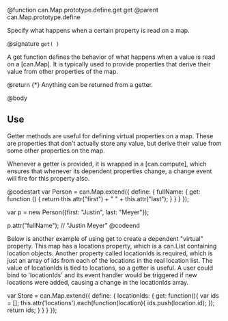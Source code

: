 @function can.Map.prototype.define.get get
@parent can.Map.prototype.define

Specify what happens when a certain property is read on a map.


@signature `get( )`

A get function defines the behavior of what happens when a value is read on a
[can.Map]. It is typically used to provide properties that derive their value from other properties of the map.

@return {*} Anything can be returned from a getter.

@body

## Use

Getter methods are useful for defining virtual properties on a map. These are properties that don't actually store any value, but derive their value from some other properties on the map.

Whenever a getter is provided, it is wrapped in a [can.compute], which ensures that whenever its dependent properties change, a change event will fire for this property also.

@codestart
var Person = can.Map.extend({
	define: {
		fullName: {
			get: function () {
				return this.attr("first") + " " + this.attr("last");
			}
		}
	}
});

var p = new Person({first: "Justin", last: "Meyer"});

p.attr("fullName"); // "Justin Meyer"
@codeend

Below is another example of using get to create a dependent "virtual" property. This map has a locations property, which is a can.List containing location objects. Another property called locationIds is required, which is just an array of ids from each of the locations in the real location list. The value of locationIds is tied to locations, so a getter is useful. A user could bind to 'locationIds' and its event handler would be triggered if new locations were added, causing a change in the locationIds array.

var Store = can.Map.extend({
	define: {
		locationIds: {
			get: function(){
				var ids = [];
				this.attr('locations').each(function(location){
					ids.push(location.id);
				});
				return ids;
			}
		}
	}
});